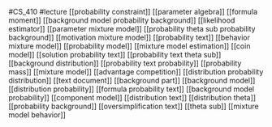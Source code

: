 #CS_410
#lecture
[[probability constraint]]
[[parameter algebra]]
[[formula moment]]
[[background model probability background]]
[[likelihood estimator]]
[[parameter mixture model]]
[[probability theta sub probability background]]
[[motivation mixture model]]
[[probability text]]
[[behavior mixture model]]
[[probability model]]
[[mixture model estimation]]
[[coin model]]
[[solution probability text]]
[[probability text theta sub]]
[[background distribution]]
[[probability text probability]]
[[probability mass]]
[[mixture model]]
[[advantage competition]]
[[distribution probability distribution]]
[[text document]]
[[background part]]
[[background model]]
[[distribution probability]]
[[formula probability text]]
[[background model probability]]
[[component model]]
[[distribution text]]
[[distribution theta]]
[[probability background]]
[[oversimplification text]]
[[theta sub]]
[[mixture model behavior]]
